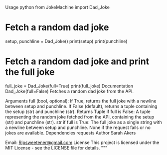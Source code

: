 Usage
python
from JokeMachine import Dad_Joke

# Fetch a random dad joke
setup, punchline = Dad_Joke()
print(setup)
print(punchline)

# Fetch a random dad joke and print the full joke
full_joke = Dad_Joke(full=True)
print(full_joke)
Documentation
Dad_Joke(full=False)
Fetches a random dad joke from the API.

Arguments
full (bool, optional): If True, returns the full joke with a newline between setup and punchline. If False (default), returns a tuple containing the setup (str) and punchline (str).
Returns
Tuple if full is False: A tuple representing the random joke fetched from the API, containing the setup (str) and punchline (str).
str if full is True: The full joke as a single string with a newline between setup and punchline.
None if the request fails or no jokes are available.
Dependencies
requests
Author
Sarah Akers

Email: Ripsweetener@gmail.com
License
This project is licensed under the MIT License - see the LICENSE file for details.
"""
